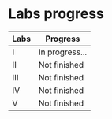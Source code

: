 # Labs progress

<table>
  <thead>
    <tr>
      <th>Labs</th>
      <th>Progress</th>
    </tr>
  </thead>
  <tbody>
    <tr>
      <td>I</td>
      <td>In progress...</td>
    </tr>
    <tr>
      <td>II</td>
      <td>Not finished</td>
    </tr>
    <tr>
      <td>III</td>
      <td>Not finished</td>
    </tr>
    <tr>
      <td>IV</td>
      <td>Not finished</td>
    </tr>
    <tr>
      <td>V</td>
      <td>Not finished</td>
    </tr>
  </tbody>
</table>
